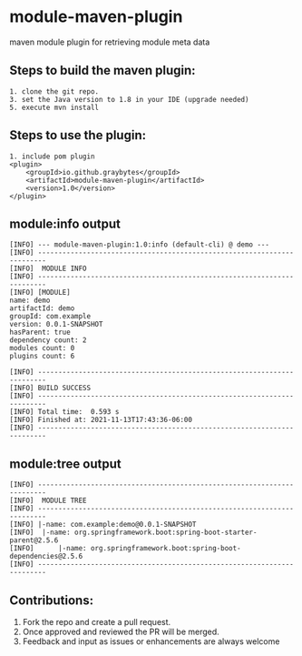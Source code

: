 # module-maven-plugin
maven module plugin for retrieving module meta data

## Steps to build the maven plugin: 
	1. clone the git repo. 
	3. set the Java version to 1.8 in your IDE (upgrade needed)
	5. execute mvn install 

## Steps to use the plugin: 
	1. include pom plugin 
	<plugin>
		<groupId>io.github.graybytes</groupId>
		<artifactId>module-maven-plugin</artifactId>
		<version>1.0</version>
	</plugin>
	
## module:info output
```
[INFO] --- module-maven-plugin:1.0:info (default-cli) @ demo ---
[INFO] ------------------------------------------------------------------------
[INFO]  MODULE INFO
[INFO] ------------------------------------------------------------------------
[INFO] [MODULE]
name: demo
artifactId: demo
groupId: com.example
version: 0.0.1-SNAPSHOT
hasParent: true
dependency count: 2
modules count: 0
plugins count: 6

[INFO] ------------------------------------------------------------------------
[INFO] BUILD SUCCESS
[INFO] ------------------------------------------------------------------------
[INFO] Total time:  0.593 s
[INFO] Finished at: 2021-11-13T17:43:36-06:00
[INFO] ------------------------------------------------------------------------

```
## module:tree output
```
[INFO] ------------------------------------------------------------------------
[INFO]  MODULE TREE
[INFO] ------------------------------------------------------------------------
[INFO] |-name: com.example:demo@0.0.1-SNAPSHOT
[INFO] 	|-name: org.springframework.boot:spring-boot-starter-parent@2.5.6
[INFO] 		|-name: org.springframework.boot:spring-boot-dependencies@2.5.6
[INFO] ------------------------------------------------------------------------
```

## Contributions: 
1. Fork the repo and create a pull request. 
2. Once approved and reviewed the PR will be merged. 
3. Feedback and input as issues or enhancements are always welcome
